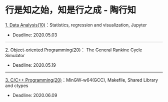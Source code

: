 # 行是知之始，知是行之成 - 陶行知

[1. Data Analysis(10)](./P1)：Statistics, regression and visualization, Jupyter 

* Deadline: 2020.05.03

---

[2. Object-oriented Programming(20)](./P2)： The General Rankine Cycle Simulator

* Deadline: 2020.05.19

---

[3. C/C++ Programming(20)](./P3)：MinGW-w64(GCC), Makefile, Shared Library and ctypes

* Deadline: 2020.06.09

